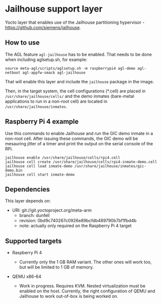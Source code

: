 # Jailhouse support layer

Yocto layer that enables use of the Jailhouse partitioning hypervisor - <https://github.com/siemens/jailhouse>.

## How to use

The AGL feature `agl-jailhouse` has to be enabled. That needs to be done when including aglsetup.sh, for example:

    source meta-agl/scripts/aglsetup.sh -m raspberrypi4 agl-demo agl-netboot agl-appfw-smack agl-jailhouse

That will enable this layer and include the `jailhouse` package in the image.

Then, in the target system, the cell configurations (*.cell) are placed in `/usr/share/jailhouse/cells/` and the demo inmates (bare-metal applications to run in a non-root cell) are located in `/usr/share/jailhouse/inmates`.

## Raspberry Pi 4 example

Use this commands to enable Jailhouse and run the GIC demo inmate in a non-root cell. After issuing these commands, the GIC demo will be mesauring jitter of a timer and print the output on the serial console of the RPi.

    jailhouse enable /usr/share/jailhouse/cells/rpi4.cell
    jailhouse cell create /usr/share/jailhouse/cells/rpi4-inmate-demo.cell
    jailhouse cell load inmate-demo /usr/share/jailhouse/inmates/gic-demo.bin
    jailhouse cell start inmate-demo

## Dependencies

This layer depends on:

* URI: git://git.yoctoproject.org/meta-arm
  * branch: dunfell
  * revision: 0bd9c740267c0926e89bcfdb489790b7bf1fbd4b
  * note: actually only required on the Raspberry Pi 4 target

## Supported targets

* Raspberry Pi 4
    * Currently only the 1 GB RAM variant. The other ones will work too,
    but will be limited to 1 GB of memory.

* QEMU x86-64
    * Work in progress. Requires KVM. Nested virtualization must be enabled on the host. Currently, the right configuration of QEMU and Jailhouse to work out-of-box is being worked on.




